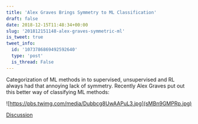 ```yaml
---
title: 'Alex Graves Brings Symmetry to ML Classification'
draft: false
date: 2018-12-15T11:48:34+00:00
slug: '201812151148-alex-graves-symmetric-ml'
is_tweet: true
tweet_info:
  id: '1073786869492592640'
  type: 'post'
  is_thread: False
---
```




Categorization of ML methods in to supervised, unsupervised and RL always had that annoying lack of symmetry. Recently Alex Graves put out this better way of classifying ML methods: 

![https://pbs.twimg.com/media/Dubbcg8UwAAPuL3.jpg](sMBn9GMPRp.jpg)

[Discussion](https://x.com/sytelus/status/1073786869492592640)
